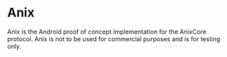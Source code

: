 # Anix

Anix is the Android proof of concept implementation for the AnixCore protocol. Anix is not to be used for commercial purposes and is for testing only.
